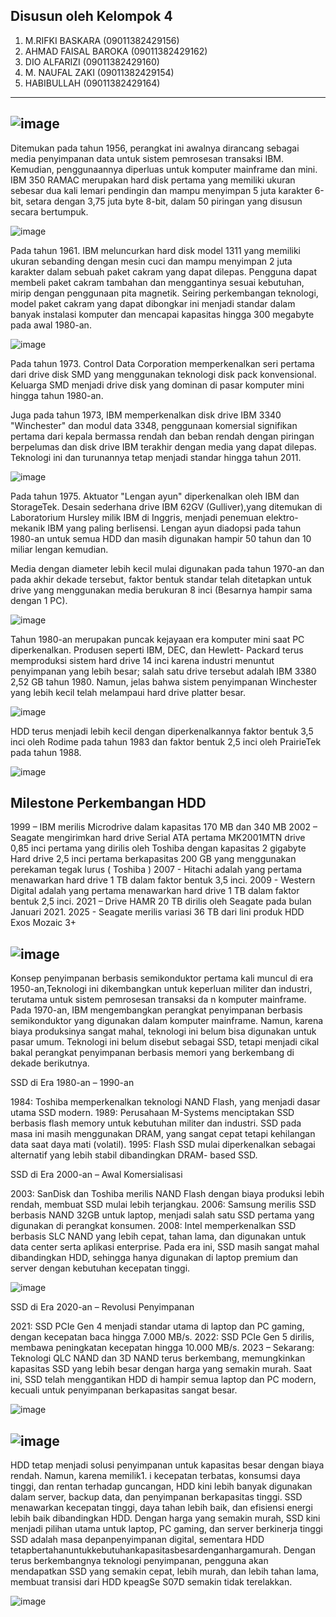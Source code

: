 
## Disusun oleh Kelompok 4
1. M.RIFKI BASKARA (09011382429156)
2. ⁠AHMAD FAISAL BAROKA (09011382429162)
3. ⁠DIO ALFARIZI (09011382429160)
4. ⁠M. NAUFAL ZAKI (09011382429154)
5. HABIBULLAH (09011382429164)

---
## ![image](https://github.com/user-attachments/assets/113a1579-9f67-471e-848d-d85d43409d70)

Ditemukan pada tahun 1956, perangkat ini awalnya dirancang sebagai media penyimpanan data untuk sistem pemrosesan transaksi IBM. Kemudian, penggunaannya diperluas untuk komputer mainframe dan mini. IBM 350 RAMAC merupakan hard disk pertama yang memiliki ukuran sebesar dua kali lemari pendingin dan mampu menyimpan 5 juta karakter 6-bit, setara dengan 3,75 juta byte 8-bit, dalam 50 piringan yang disusun secara bertumpuk.

![image](https://github.com/user-attachments/assets/790b36ef-7263-48f6-a5de-4d41993c9969)

Pada tahun 1961. IBM meluncurkan hard disk model 1311 yang memiliki ukuran sebanding dengan mesin cuci dan mampu menyimpan 2 juta karakter dalam sebuah paket cakram yang dapat dilepas.
Pengguna dapat membeli paket cakram tambahan dan menggantinya sesuai kebutuhan, mirip dengan penggunaan pita magnetik. Seiring perkembangan teknologi, model paket cakram yang dapat dibongkar ini menjadi standar dalam banyak instalasi komputer dan mencapai kapasitas hingga 300 megabyte pada awal 1980-an.

![image](https://github.com/user-attachments/assets/716f7d00-71ec-477c-a684-10c78f963ad1)

Pada tahun 1973. Control Data Corporation memperkenalkan seri pertama dari drive disk SMD yang menggunakan teknologi disk pack konvensional. Keluarga SMD menjadi drive disk yang dominan di pasar komputer mini hingga tahun 1980-an.

Juga pada tahun 1973, IBM memperkenalkan disk drive IBM 3340 "Winchester" dan modul data 3348, penggunaan komersial signifikan pertama dari kepala bermassa rendah dan beban rendah dengan piringan berpelumas dan disk drive IBM terakhir dengan media yang dapat dilepas.
Teknologi ini dan turunannya tetap menjadi standar hingga tahun 2011.

![image](https://github.com/user-attachments/assets/6fa6be67-73bc-4618-928d-eb8b5ab01d09)

Pada tahun 1975. Aktuator "Lengan ayun" diperkenalkan oleh IBM dan StorageTek. Desain sederhana drive IBM 62GV (Gulliver),yang ditemukan di Laboratorium Hursley milik IBM di Inggris, menjadi penemuan elektro- mekanik IBM yang paling berlisensi. Lengan ayun diadopsi pada tahun 1980-an untuk semua HDD dan masih digunakan hampir 50 tahun dan 10 miliar lengan kemudian.

Media dengan diameter lebih kecil mulai digunakan pada tahun 1970-an dan pada akhir dekade tersebut, faktor bentuk standar telah ditetapkan untuk drive yang menggunakan media berukuran 8 inci (Besarnya hampir sama dengan 1 PC).

![image](https://github.com/user-attachments/assets/9642d4f3-462b-402b-942b-5fd6056284df)

Tahun 1980-an merupakan puncak kejayaan era komputer mini saat PC diperkenalkan. Produsen seperti IBM, DEC, dan Hewlett- Packard terus memproduksi sistem hard drive 14 inci karena industri menuntut penyimpanan yang lebih besar; salah satu drive tersebut adalah IBM 3380 2,52 GB tahun 1980. Namun, jelas bahwa sistem penyimpanan Winchester yang lebih kecil telah melampaui hard drive platter besar.

![image](https://github.com/user-attachments/assets/9c0e8841-fb75-40df-8fe7-80b92c261385)

HDD terus menjadi lebih kecil dengan diperkenalkannya faktor bentuk 3,5 inci oleh Rodime pada tahun 1983 dan faktor bentuk 2,5 inci oleh PrairieTek pada tahun 1988.

![image](https://github.com/user-attachments/assets/5c570922-7d3e-44ff-b0b8-75ba4c4a3c3d)

## Milestone Perkembangan HDD

1999 – IBM merilis Microdrive dalam kapasitas 170 MB dan 340 MB
2002 – Seagate mengirimkan hard drive Serial ATA pertama MK2001MTN drive 0,85 inci pertama yang dirilis oleh Toshiba dengan kapasitas 2 gigabyte Hard drive 2,5 inci pertama berkapasitas 200 GB yang menggunakan perekaman tegak lurus ( Toshiba )
2007 - Hitachi adalah yang pertama menawarkan hard drive 1 TB dalam faktor bentuk 3,5 inci. 2009 - Western Digital adalah yang pertama menawarkan hard drive 1 TB dalam faktor bentuk 2,5 inci.
2021 – Drive HAMR 20 TB dirilis
oleh Seagate pada bulan Januari 2021.
2025 - Seagate merilis variasi 36 TB dari lini produk HDD Exos Mozaic 3+

## ![image](https://github.com/user-attachments/assets/8eda0c76-d8d1-4065-b392-78b1c7cdfee3)

Konsep penyimpanan berbasis semikonduktor pertama kali muncul di era 1950-an,Teknologi ini dikembangkan untuk keperluan militer dan industri, terutama untuk sistem pemrosesan transaksi da n komputer mainframe.
Pada 1970-an, IBM mengembangkan perangkat penyimpanan berbasis semikonduktor yang digunakan dalam komputer mainframe. Namun, karena biaya produksinya sangat mahal, teknologi ini belum bisa digunakan untuk pasar umum. Teknologi ini belum disebut sebagai SSD, tetapi menjadi cikal bakal perangkat penyimpanan berbasis memori yang berkembang di dekade berikutnya.

SSD di Era 1980-an – 1990-an

1984: Toshiba memperkenalkan teknologi NAND Flash, yang menjadi dasar utama SSD modern. 1989: Perusahaan M-Systems menciptakan SSD berbasis flash memory untuk kebutuhan militer dan industri. SSD pada masa ini masih menggunakan DRAM, yang sangat cepat tetapi kehilangan data saat daya mati (volatil).
1995: Flash SSD mulai diperkenalkan sebagai alternatif yang lebih stabil dibandingkan DRAM- based SSD.

SSD di Era 2000-an – Awal Komersialisasi

2003: SanDisk dan Toshiba merilis NAND Flash dengan biaya produksi lebih rendah, membuat SSD mulai lebih terjangkau.
2006: Samsung merilis SSD berbasis NAND 32GB untuk laptop, menjadi salah satu SSD pertama yang digunakan di perangkat konsumen.
2008: Intel memperkenalkan SSD berbasis SLC NAND yang lebih cepat, tahan lama, dan digunakan untuk data center serta aplikasi enterprise. Pada era ini, SSD masih sangat mahal dibandingkan HDD, sehingga hanya digunakan di laptop premium dan server dengan kebutuhan kecepatan tinggi.

![image](https://github.com/user-attachments/assets/c6677b42-58cd-4ffd-8d2d-9fdcb7a992c8)

SSD di Era 2020-an – Revolusi Penyimpanan

2021: SSD PCIe Gen 4 menjadi standar utama di laptop dan PC gaming, dengan kecepatan baca hingga 7.000 MB/s.
2022: SSD PCIe Gen 5 dirilis, membawa peningkatan kecepatan hingga 10.000 MB/s.
2023 – Sekarang: Teknologi QLC NAND dan 3D NAND terus berkembang, memungkinkan kapasitas SSD yang lebih besar dengan harga yang semakin murah. Saat ini, SSD telah menggantikan HDD di hampir semua laptop dan PC modern, kecuali untuk penyimpanan berkapasitas sangat besar.

![image](https://github.com/user-attachments/assets/e5e99192-c2a8-4b9f-9ccf-9807a13ebd5f)

## ![image](https://github.com/user-attachments/assets/f3838923-daa7-45d9-9351-3b45019e9c7a)

HDD tetap menjadi solusi penyimpanan untuk kapasitas besar dengan
biaya rendah. Namun, karena memilik1. i kecepatan terbatas, konsumsi
daya tinggi, dan rentan terhadap guncangan, HDD kini lebih banyak digunakan dalam server, backup data, dan penyimpanan berkapasitas tinggi.
SSD menawarkan kecepatan tinggi, daya tahan lebih baik, dan efisiensi energi lebih baik dibandingkan HDD. Dengan harga yang semakin murah, SSD kini menjadi pilihan utama untuk laptop, PC gaming, dan server berkinerja tinggi
SSD adalah masa depanpenyimpanan digital, sementara HDD tetapbertahanuntukkebutuhankapasitasbesardenganhargamurah. Dengan terus berkembangnya teknologi penyimpanan, pengguna akan mendapatkan SSD yang semakin cepat, lebih murah, dan lebih tahan
lama, membuat transisi dari HDD kpeagSe S07D semakin tidak terelakkan.

![image](https://github.com/user-attachments/assets/2ecce7d1-a669-4209-bbf3-0c99ae2a8001)














